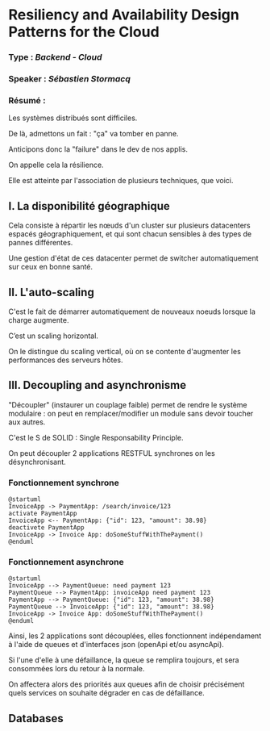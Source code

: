 # Resiliency and Availability Design Patterns for the Cloud

### **Type** : *Backend - Cloud*

### **Speaker** : *Sébastien Stormacq*

### **Résumé** :

Les systèmes distribués sont difficiles.

De là, admettons un fait : "ça" va tomber en panne.

Anticipons donc la "failure" dans le dev de nos applis.

On appelle cela la résilience.

Elle est atteinte par l'association de plusieurs techniques, que voici.

## I. La disponibilité géographique

Cela consiste à répartir les nœuds d'un cluster sur plusieurs datacenters espacés géographiquement, et qui sont chacun sensibles à des types de pannes différentes.

Une gestion d'état de ces datacenter permet de switcher automatiquement sur ceux en bonne santé.

## II. L'auto-scaling

C'est le fait de démarrer automatiquement de nouveaux noeuds lorsque la charge augmente.

C’est un scaling horizontal.

On le distingue du scaling vertical, où on se contente d'augmenter les performances des serveurs hôtes.

## III. Decoupling and asynchronisme

"Découpler" (instaurer un couplage faible) permet de rendre le système modulaire : on peut en remplacer/modifier un module sans devoir toucher aux autres.

C'est le S de SOLID : Single Responsability Principle.

On peut découpler 2 applications RESTFUL synchrones on les désynchronisant.

### Fonctionnement synchrone

```puml
@startuml
InvoiceApp -> PaymentApp: /search/invoice/123
activate PaymentApp
InvoiceApp <-- PaymentApp: {"id": 123, "amount": 38.98}
deactivete PaymentApp
InvoiceApp -> Invoice App: doSomeStuffWithThePayment()
@enduml
```

### Fonctionnement asynchrone

```puml
@startuml
InvoiceApp --> PaymentQueue: need payment 123
PaymentQueue --> PaymentApp: invoiceApp need payment 123
PaymentApp --> PaymentQueue: {"id": 123, "amount": 38.98}
PaymentQueue --> InvoiceApp: {"id": 123, "amount": 38.98}
InvoiceApp -> Invoice App: doSomeStuffWithThePayment()
@enduml
```

Ainsi, les 2 applications sont découplées, elles fonctionnent indépendament à l'aide de queues et d'interfaces json (openApi et/ou asyncApi).

Si l'une d'elle à une défaillance, la queue se remplira toujours, et sera consommées lors du retour à la normale.

On affectera alors des priorités aux queues afin de choisir précisément quels services on souhaite dégrader en cas de défaillance.

## Databases

